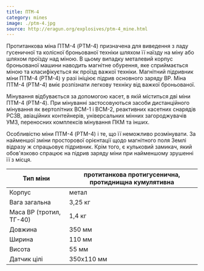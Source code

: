 ```yaml
---
title: ПТМ-4
category: mines
image: ./ptm-4.jpg
source: http://eragun.org/explosives/ptm-4_mine.html
---
```


Протитанкова міна ПТМ-4 (PTM-4) призначена для виведення з ладу гусеничної та колісної броньованої техніки шляхом її наїзду на міну або шляхом проїзду над міною. В цьому випадку металевий корпус броньованої машини наводить магнітне обурення, яке сприймається міною та класифікується як проїзд важкої техніки. Магнітний підривник міни ПТМ-4 (PTM-4) у разі ініціює підрив основного заряду ВР. Міна ПТМ-4 (PTM-4) вміє розпізнати легкову техніку від важкої броньованої.

Мінування відбувається за допомогою касет, в якій міститься дві міни ПТМ-4 (PTM-4). При мінуванні застосовуються засоби дистанційного мінування як вертолітних ВСМ-1 і ВСМ-2, реактивних касетних снарядів РСЗВ, авіаційних контейнерів, універсальних мінних загороджувачів УМЗ, переносних комплексів мінування ПКМ та інших.

Особливістю міни ПТМ-4 (PTM-4) і те, що її неможливо розмінувати. За найменшої зміни просторової орієнтації щодо магнітного поля Землі відразу ж спрацьовує підривник. Крім того, є кульковий замикач, який обов'язково спрацює на підрив заряду міни при найменшому зрушенні її з місця.

| Тип міни                | протитанкова протигусенична, протиднищна кумулятивна |
| ----------------------- | ---------------------------------------------------- |
| Корпус                  | метал                                                |
| Вага загальна           | 3,25 кг                                              |
| Маса ВР (тротил, ТГ-40) | 1,4 кг                                               |
| Довжина                 | 350 мм                                               |
| Ширина                  | 110 мм                                               |
| Висота                  | 55 мм                                                |
| Датчик цілі             | 350х110 мм                                           |

##
